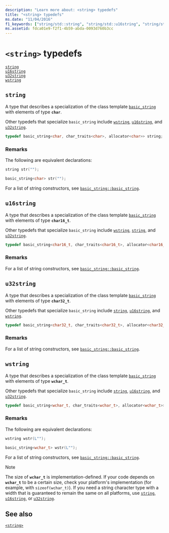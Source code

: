 ```yaml
---
description: "Learn more about: <string> typedefs"
title: "<string> typedefs"
ms.date: "11/04/2016"
f1_keywords: ["string/std::string", "string/std::u16string", "string/std::u32string", "string/std::wstring"]
ms.assetid: fdca01e9-f2f1-4b59-abda-0093d760b3cc
---
```

# `<string>` typedefs

[`string`](#string)\
[`u16string`](#u16string)\
[`u32string`](#u32string)\
[`wstring`](#wstring)

## <a name="string"></a> `string`

A type that describes a specialization of the class template [`basic_string`](../standard-library/basic-string-class.md) with elements of type **`char`**.

Other typedefs that specialize `basic_string` include [`wstring`](../standard-library/string-typedefs.md#wstring), [`u16string`](../standard-library/string-typedefs.md#u16string), and [`u32string`](../standard-library/string-typedefs.md#u32string).

```cpp
typedef basic_string<char, char_traits<char>, allocator<char>> string;
```

### Remarks

The following are equivalent declarations:

```cpp
string str("");

basic_string<char> str("");
```

For a list of string constructors, see [`basic_string::basic_string`](../standard-library/basic-string-class.md#basic_string).

## <a name="u16string"></a> `u16string`

A type that describes a specialization of the class template [`basic_string`](../standard-library/basic-string-class.md) with elements of type **`char16_t`**.

Other typedefs that specialize `basic_string` include [`wstring`](../standard-library/string-typedefs.md#wstring), [`string`](../standard-library/string-typedefs.md#string), and [`u32string`](../standard-library/string-typedefs.md#u32string).

```cpp
typedef basic_string<char16_t, char_traits<char16_t>, allocator<char16_t>> u16string;
```

### Remarks

For a list of string constructors, see [`basic_string::basic_string`](../standard-library/basic-string-class.md#basic_string).

## <a name="u32string"></a> `u32string`

A type that describes a specialization of the class template [`basic_string`](../standard-library/basic-string-class.md) with elements of type **`char32_t`**.

Other typedefs that specialize `basic_string` include [`string`](../standard-library/string-typedefs.md#string), [`u16string`](../standard-library/string-typedefs.md#u16string), and [`wstring`](../standard-library/string-typedefs.md#wstring).

```cpp
typedef basic_string<char32_t, char_traits<char32_t>, allocator<char32_t>> u32string;
```

### Remarks

For a list of string constructors, see [`basic_string::basic_string`](../standard-library/basic-string-class.md#basic_string).

## <a name="wstring"></a> `wstring`

A type that describes a specialization of the class template [`basic_string`](../standard-library/basic-string-class.md) with elements of type **`wchar_t`**.

Other typedefs that specialize `basic_string` include [`string`](../standard-library/string-typedefs.md#string), [`u16string`](../standard-library/string-typedefs.md#u16string), and [`u32string`](../standard-library/string-typedefs.md#u32string).

```cpp
typedef basic_string<wchar_t, char_traits<wchar_t>, allocator<wchar_t>> wstring;
```

### Remarks

The following are equivalent declarations:

```cpp
wstring wstr(L"");

basic_string<wchar_t> wstr(L"");
```

For a list of string constructors, see [`basic_string::basic_string`](../standard-library/basic-string-class.md#basic_string).

> [!NOTE]
> The size of **`wchar_t`** is implementation-defined. If your code depends on **`wchar_t`** to be a certain size, check your platform's implementation (for example, with `sizeof(wchar_t)`). If you need a string character type with a width that is guaranteed to remain the same on all platforms, use [`string`](../standard-library/string-typedefs.md#string), [`u16string`](../standard-library/string-typedefs.md#u16string), or [`u32string`](../standard-library/string-typedefs.md#u32string).

## See also

[`<string>`](../standard-library/string.md)
